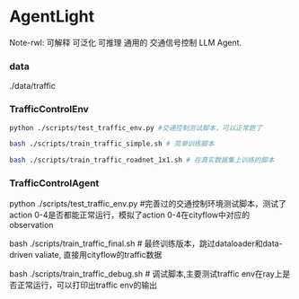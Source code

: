 # AgentLight

Note-rwl: 可解释 可泛化 可推理 通用的 交通信号控制 LLM Agent.

### data
./data/traffic

### TrafficControlEnv

```bash
python ./scripts/test_traffic_env.py #交通控制测试脚本，可以正常跑了

bash ./scripts/train_traffic_simple.sh # 简单训练脚本

bash ./scripts/train_traffic_roadnet_1x1.sh # 在真实数据集上训练的脚本
```

### TrafficControlAgent

python ./scripts/test_traffic_env.py #完善过的交通控制环境测试脚本，测试了action 0-4是否都能正常运行，模拟了action 0-4在cityflow中对应的observation

bash ./scripts/train_traffic_final.sh # 最终训练版本，跳过dataloader和data-driven valiate, 直接用cityflow的traffic数据

bash ./scripts/train_traffic_debug.sh # 调试脚本,主要测试traffic env在ray上是否正常运行，可以打印出traffic env的输出
